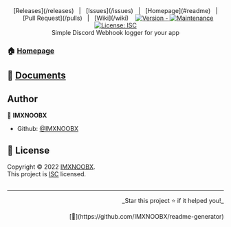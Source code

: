 
<div align="center">
[Releases](/releases)&nbsp;&nbsp;&nbsp;|&nbsp;&nbsp;&nbsp;[Issues](/issues)&nbsp;&nbsp;&nbsp;|&nbsp;&nbsp;&nbsp;[Homepage](#readme)&nbsp;&nbsp;&nbsp;|&nbsp;&nbsp;&nbsp;[Pull Request](/pulls)&nbsp;&nbsp;&nbsp;|&nbsp;&nbsp;&nbsp;[Wiki](/wiki)&nbsp;&nbsp;&nbsp;

<a href="" title="">
    <img src="https://img.shields.io/badge/version--blue.svg?style=for-the-badge&logo=appveyor" alt="Version - ">
</a>
<a href="" title="">
    <img src="https://img.shields.io/badge/documentation-yes-brightgreen.svg?style=for-the-badge" alt="Maintenance">
</a>
<a href="/LICENSE.md" target="_blank">
    <img alt="License: ISC" src="https://img.shields.io/github/license/?style=for-the-badge" />
</a>
</div>
    
<div align="center">
Simple Discord Webhook logger for your app
</div>
        
### 🏠 [Homepage](https://github.com/IMXNOOBX/dis-logs#readme)
        
## 🌠 [Documents](https://github.com/IMXNOOBX/dis-logs)
        
## Author

👤 **IMXNOOBX**

* Github: [@IMXNOOBX](https://github.com/IMXNOOBX)


## 📝 License

Copyright © 2022 [IMXNOOBX](https://github.com/IMXNOOBX).<br />
This project is [ISC](/blob/master/LICENSE) licensed.

## 

***

<a>
  <p align="right">_Star this project ⭐️ if it helped you!_</p>
  <p align="right">[💎](https://github.com/IMXNOOBX/readme-generator)</p>
</a>
    